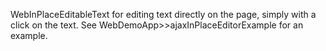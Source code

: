 WebInPlaceEditableText for editing text directly on the page, simply with a click on the text. See WebDemoApp>>ajaxInPlaceEditorExample for an example.